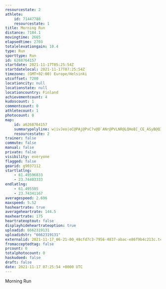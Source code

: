 ```yaml
---
resourcestate: 2
athlete:
    id: 71447788
    resourcestate: 1
title: Morning Run
distance: 7184.1
movingtime: 2665
elapsedtime: 2703
totalelevationgain: 10.4
type: Run
sporttype: Run
id: 6268764157
startdate: 2021-11-17T05:25:54Z
startdatelocal: 2021-11-17T07:25:54Z
timezone: (GMT+02:00) Europe/Helsinki
utcoffset: 7200
locationcity: null
locationstate: null
locationcountry: Finland
achievementcount: 4
kudoscount: 1
commentcount: 0
athletecount: 1
photocount: 0
map:
    id: a6268764157
    summarypolyline: w|ivJeo|oC@PAj@PxC?v@D`ANr@PVLNR@LQHoB[_CE_ASyB@QIWWCWFKPMj@AXHnARr@Bn@NlAB~@FVf@v@J?J{@Dm@YsDBYAm@OsBIWWMg@\MROjABx@Pv@@x@L|APz@N\j@VJGHm@FsA?m@ImEOaAU]SGi@LSj@G`@@z@d@dBTb@PhCd@nAH?BM?mANyAGwCMg@SqAm@eAKEQN[v@CZ?|A^~CHfARr@j@VCJGFLMVk@LmA?o@WqF[mAc@Q_@PQn@G`AHfAPp@LdAFbBVx@PRb@ENYF]?sAUgFMy@M[WW[E_@b@K`@Et@@t@XbBVdCVp@XVd@KHOBMIu@@q@OqAEqD]eAKKY?_@j@[~@B|@XxADbBVtAb@Xj@@FEHy@@QW}@CyASgBCcAI[[YQ@WNGJK`@An@Ll@?~@PdDNp@j@ZBTFHFCPWHa@B[Co@YqCGuBKq@Uc@[OOFUZUt@?d@^~BTzBNh@JLz@Hj@YLe@EoB}@_F]i@SOWBQVQ\E\AnAJ`Bh@bDN\b@f@N?VSPaA@[EoAYwAGoAYoAYa@a@IY\K^Gt@@v@Lt@P\ThAFnBJ\P?r@YBOBwAUeBCq@Kw@Dk@Mw@]e@w@ZKLIZEpAFx@Jt@FfBFh@f@|@^TRAT_@Fm@Aw@Iw@A}A[mCQc@QMc@A[j@M^A|@Nv@JfEJj@PP^Bb@MJSFi@@y@WiEKgAIa@[i@QMQ@OZQl@Gj@HjAVrB@lAHl@\^r@@h@s@Fa@Ge@i@uAGe@C}@M{@[a@a@S[NWr@F`ALd@R\C~ADt@FX?^H\XVr@Ib@s@?oAUiACkA[sCSa@g@MW\Qh@MnAFpBJ|@@z@RbAh@Zj@G^k@AeAYgBIcBUkBW[g@EWXWxAEv@LdACnCJj@NVj@LjASLYXeA?UYgCY_AGcAOg@]a@a@?a@x@I`@?d@J`@@Vf@lBHhAEb@H`@T\h@B^c@Hw@AWq@mDWeCGUOQk@IKLK`@GdALlAE`@RdC\pA\f@n@CHILa@T]@Wo@kCOcCWuAWS]I[LOh@KDG|@D\Rf@J~AJ^LjATlAPRT@l@[X?PYC}@OeA]}ABU
    resourcestate: 2
trainer: false
commute: false
manual: false
private: false
visibility: everyone
flagged: false
gearid: g9037112
startlatlng:
    - 61.49596833
    - 23.74403333
endlatlng:
    - 61.495505
    - 23.74341167
averagespeed: 2.696
maxspeed: 5.52
hasheartrate: true
averageheartrate: 144.5
maxheartrate: 175
heartrateoptout: false
displayhideheartrateoption: true
uploadid: 6662319131
uploadidstr: "6662319131"
externalid: 2021-11-17_06-21-00_48cfd7c3-7956-4837-abac-e86f9b4c213c.tcx
fromacceptedtag: false
prcount: 0
totalphotocount: 0
haskudoed: false
draft: false
date: 2021-11-17 07:25:54 +0000 UTC
---
```

Morning Run